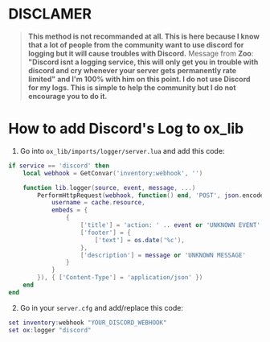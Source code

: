 # DISCLAMER
> **This method is not recommanded at all. This is here because I know that a lot of people from the community want to use discord for logging but it will cause troubles with Discord.**
> Message from **Zoo**: **"Discord isnt a logging service, this will only get you in trouble with discord and cry whenever your server gets permanently rate limited" and I'm 100% with him on this point. I do not use Discord for my logs. This is simple to help the community but I do not encourage you to do it.**

# How to add Discord's Log to **ox_lib**

1. Go into `ox_lib/imports/logger/server.lua` and add this code:
```lua
if service == 'discord' then
    local webhook = GetConvar('inventory:webhook', '')

    function lib.logger(source, event, message, ...)
        PerformHttpRequest(webhook, function() end, 'POST', json.encode({
            username = cache.resource,
            embeds = {
                {
                    ['title'] = 'action: ' .. event or 'UNKNOWN EVENT' .. ' by source: ' .. source or 'UNKNOWN SOURCE' .. ' (' .. GetPlayerName(source) or 'UNKNOWN PLAYER NAME' .. ')',
                    ['footer'] = {
                        ['text'] = os.date('%c'),
                    },
                    ['description'] = message or 'UNKNOWN MESSAGE'
                }
            }
        }), { ['Content-Type'] = 'application/json' })
	end
end
```

2. Go in your `server.cfg` and add/replace this code:
```lua
set inventory:webhook "YOUR_DISCORD_WEBHOOK"
set ox:logger "discord"
```
